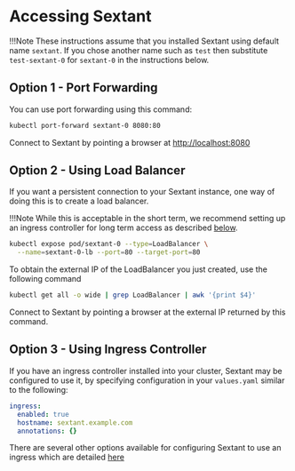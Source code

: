 # Accessing Sextant

!!!Note
    These instructions assume that you installed Sextant using default name
    `sextant`. If you chose another name such as `test` then substitute
    `test-sextant-0` for `sextant-0` in the instructions below.

## Option 1 - Port Forwarding

You can use port forwarding using this command:

```bash
kubectl port-forward sextant-0 8080:80
```

Connect to Sextant by pointing a browser at <http://localhost:8080>

## Option 2 - Using Load Balancer

If you want a persistent connection to your Sextant instance, one way of
doing this is to create a load balancer.

!!!Note
    While this is acceptable in the short term, we recommend setting up an
    ingress controller for long term access as described
    [below](#option-3---using-ingress-controller).

```bash
kubectl expose pod/sextant-0 --type=LoadBalancer \
  --name=sextant-0-lb --port=80 --target-port=80
```

To obtain the external IP of the LoadBalancer you just created, use the
following command

```bash
kubectl get all -o wide | grep LoadBalancer | awk '{print $4}'
```

Connect to Sextant by pointing a browser at the external IP returned by this
command.

## Option 3 - Using Ingress Controller

If you have an ingress controller installed into your cluster, Sextant may be
configured to use it, by specifying configuration in your `values.yaml` similar
to the following:

```yaml
ingress:
  enabled: true
  hostname: sextant.example.com
  annotations: {}
```

There are several other options available for configuring Sextant to use an
ingress which are detailed [here](README.md)
